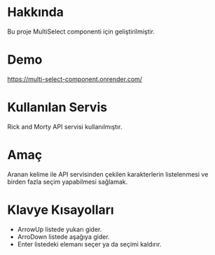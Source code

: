 # Hakkında
Bu proje MultiSelect componenti için geliştirilmiştir.

# Demo
https://multi-select-component.onrender.com/

# Kullanılan Servis
Rick and Morty API servisi kullanılmıştır.

# Amaç
Aranan kelime ile API servisinden çekilen karakterlerin listelenmesi ve birden fazla seçim yapabilmesi sağlamak. 

# Klavye Kısayolları
* ArrowUp listede yukarı gider.
* ArroDown listede aşağıya gider.
* Enter listedeki elemanı seçer ya da seçimi kaldırır.
